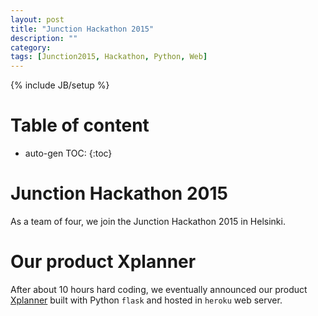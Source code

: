 ```yaml
---
layout: post
title: "Junction Hackathon 2015"
description: ""
category: 
tags: [Junction2015, Hackathon, Python, Web]
---
```

{% include JB/setup %}
<script type="text/javascript"
 src="http://cdn.mathjax.org/mathjax/latest/MathJax.js?config=TeX-AMS-MML_HTMLorMML">
</script>
 
# Table of content
* auto-gen TOC:
{:toc}

# Junction Hackathon 2015

As a team of four, we join the Junction Hackathon 2015 in Helsinki. 

# Our product **Xplanner**

After about 10 hours hard coding, we eventually announced our product [Xplanner](tripassistant.herokuapp.com) built with Python `flask` and hosted in `heroku` web server.
